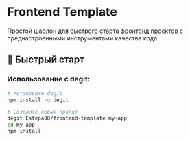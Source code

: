 # Frontend Template

Простой шаблон для быстрого старта фронтенд проектов с преднастроенными инструментами качества кода.

## 🚀 Быстрый старт

### Использование с degit:
```bash
# Установите degit
npm install -g degit

# Создайте новый проект
degit Estepa08/frontend-template my-app
cd my-app
npm install
